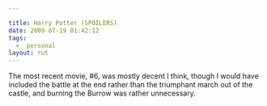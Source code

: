 ```yaml
---

title: Harry Potter (SPOILERS)
date: 2009-07-19 01:42:12
tags:
  -  personal
layout: rut
---
```


The most recent movie, #6, was mostly decent I think, though I would have included the battle at the end rather than the triumphant march out of the castle, and burning the Burrow was rather unnecessary. 

